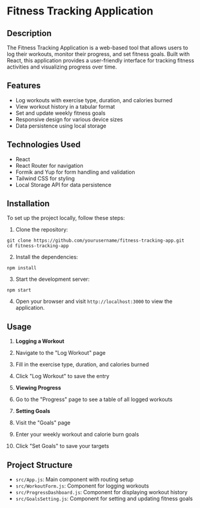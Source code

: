 # Fitness Tracking Application

## Description

The Fitness Tracking Application is a web-based tool that allows users to log their workouts, monitor their progress, and set fitness goals. Built with React, this application provides a user-friendly interface for tracking fitness activities and visualizing progress over time.

## Features

- Log workouts with exercise type, duration, and calories burned
- View workout history in a tabular format
- Set and update weekly fitness goals
- Responsive design for various device sizes
- Data persistence using local storage


## Technologies Used

- React
- React Router for navigation
- Formik and Yup for form handling and validation
- Tailwind CSS for styling
- Local Storage API for data persistence


## Installation

To set up the project locally, follow these steps:

1. Clone the repository:

```plaintext
git clone https://github.com/yourusername/fitness-tracking-app.git
cd fitness-tracking-app
```


2. Install the dependencies:

```plaintext
npm install
```


3. Start the development server:

```plaintext
npm start
```


4. Open your browser and visit `http://localhost:3000` to view the application.


## Usage

1. **Logging a Workout**

1. Navigate to the "Log Workout" page
2. Fill in the exercise type, duration, and calories burned
3. Click "Log Workout" to save the entry



2. **Viewing Progress**

1. Go to the "Progress" page to see a table of all logged workouts



3. **Setting Goals**

1. Visit the "Goals" page
2. Enter your weekly workout and calorie burn goals
3. Click "Set Goals" to save your targets





## Project Structure

- `src/App.js`: Main component with routing setup
- `src/WorkoutForm.js`: Component for logging workouts
- `src/ProgressDashboard.js`: Component for displaying workout history
- `src/GoalsSetting.js`: Component for setting and updating fitness goals